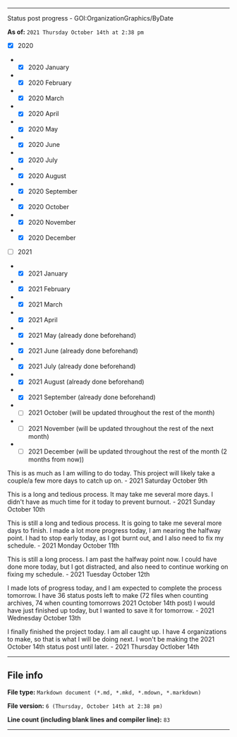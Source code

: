 
***

Status post progress - GOI:OrganizationGraphics/ByDate

**As of:** `2021 Thursday October 14th at 2:38 pm`

- [x] 2020

- - [x] 2020 January

- - [x] 2020 February

- - [x] 2020 March

- - [x] 2020 April

- - [x] 2020 May

- - [x] 2020 June

- - [x] 2020 July

- - [x] 2020 August

- - [x] 2020 September

- - [x] 2020 October

- - [x] 2020 November

- - [x] 2020 December

- [ ] 2021

- - [x] 2021 January

- - [x] 2021 February

- - [x] 2021 March

- - [x] 2021 April

- - [x] 2021 May (already done beforehand)

- - [x] 2021 June (already done beforehand)

- - [x] 2021 July (already done beforehand)

- - [x] 2021 August (already done beforehand)

- - [x] 2021 September (already done beforehand)

- - [ ] 2021 October (will be updated throughout the rest of the month)

- - [ ] 2021 November (will be updated throughout the rest of the next month)

- - [ ] 2021 December (will be updated throughout the rest of the month (2 months from now))

This is as much as I am willing to do today. This project will likely take a couple/a few more days to catch up on. - 2021 Saturday October 9th

This is a long and tedious process. It may take me several more days. I didn't have as much time for it today to prevent burnout. - 2021 Sunday October 10th

This is still a long and tedious process. It is going to take me several more days to finish. I made a lot more progress today, I am nearing the halfway point. I had to stop early today, as I got burnt out, and I also need to fix my schedule. - 2021 Monday October 11th

This is still a long process. I am past the halfway point now. I could have done more today, but I got distracted, and also need to continue working on fixing my schedule. - 2021 Tuesday October 12th

I made lots of progress today, and I am expected to complete the process tomorrow. I have 36 status posts left to make (72 files when counting archives, 74 when counting tomorrows 2021 October 14th post) I would have just finished up today, but I wanted to save it for tomorrow. - 2021 Wednesday October 13th

I finally finished the project today. I am all caught up. I have 4 organizations to make, so that is what I will be doing next. I won't be making the 2021 October 14th status post until later. - 2021 Thursday Octlober 14th

***

## File info

**File type:** `Markdown document (*.md, *.mkd, *.mdown, *.markdown)`

**File version:** `6 (Thursday, October 14th at 2:38 pm)`

**Line count (including blank lines and compiler line):** `83`

***

